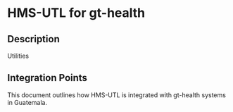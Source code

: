 # HMS-UTL for gt-health

## Description

Utilities

## Integration Points

This document outlines how HMS-UTL is integrated with gt-health systems in Guatemala.
